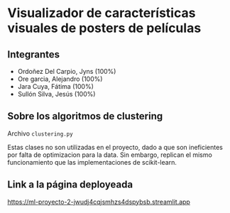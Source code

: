 # Visualizador de características visuales de posters de películas

## Integrantes
- Ordoñez Del Carpio, Jyns (100%)
- Ore garcia, Alejandro (100%)
- Jara Cuya, Fátima (100%)
- Sullón Silva, Jesús (100%)

## Sobre los algoritmos de clustering
Archivo `clustering.py`

Estas clases no son utilizadas en el proyecto, dado a que son ineficientes por falta de optimizacion para la data.
Sin embargo, replican el mismo funcionamiento que las implementaciones de scikit-learn.

## Link a la página deployeada

https://ml-proyecto-2-jwudj4cqjsmhzs4dspybsb.streamlit.app